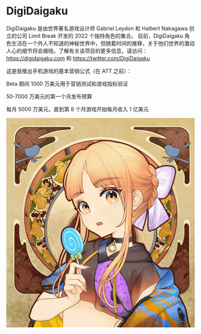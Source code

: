 # DigiDaigaku

DigiDaigaku 是由世界著名游戏设计师 Gabriel Leydon 和 Halbert Nakagawa 创立的公司 Limit Break 开发的 2022 个独特角色的集合。 目前，DigiDaigaku 角色生活在一个外人不知道的神秘世界中，但随着时间的推移，关于他们世界的激动人心的细节将会揭晓。了解有关该项目的更多信息，请访问：https://digidaigaku.com 和 https://twitter.com/DigiDaigaku

这是我推出手机游戏的基本营销公式（在 ATT 之前）：

Beta 期间 1000 万美元用于营销测试和游戏指标验证

50-7000 万美元的第一个月发布预算

每月 5000 万美元，直到第 8 个月游戏开始每月收入 1 亿美元

![NFT](微信截图_20220902170603.png)


